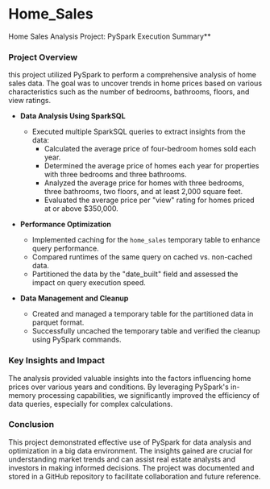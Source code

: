 # Home_Sales
 
Home Sales Analysis Project: PySpark Execution Summary**

### Project Overview
 this project utilized PySpark to perform a comprehensive analysis of home sales data. The goal was to uncover trends in home prices based on various characteristics such as the number of bedrooms, bathrooms, floors, and view ratings.


- **Data Analysis Using SparkSQL**
  - Executed multiple SparkSQL queries to extract insights from the data:
    - Calculated the average price of four-bedroom homes sold each year.
    - Determined the average price of homes each year for properties with three bedrooms and three bathrooms.
    - Analyzed the average price for homes with three bedrooms, three bathrooms, two floors, and at least 2,000 square feet.
    - Evaluated the average price per "view" rating for homes priced at or above $350,000.

- **Performance Optimization**
  - Implemented caching for the `home_sales` temporary table to enhance query performance.
  - Compared runtimes of the same query on cached vs. non-cached data.
  - Partitioned the data by the "date_built" field and assessed the impact on query execution speed.

- **Data Management and Cleanup**
  - Created and managed a temporary table for the partitioned data in parquet format.
  - Successfully uncached the  temporary table and verified the cleanup using PySpark commands.

### Key Insights and Impact
The analysis provided valuable insights into the factors influencing home prices over various years and conditions. By leveraging PySpark's in-memory processing capabilities, we significantly improved the efficiency of data queries, especially for complex calculations.

### Conclusion
This project demonstrated effective use of PySpark for data analysis and optimization in a big data environment. The insights gained are crucial for understanding market trends and can assist real estate analysts and investors in making informed decisions. The project was documented and stored in a GitHub repository to facilitate collaboration and future reference.
